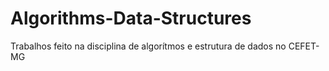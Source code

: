 # Algorithms-Data-Structures

Trabalhos feito na disciplina de algorítmos e estrutura de dados no CEFET-MG
